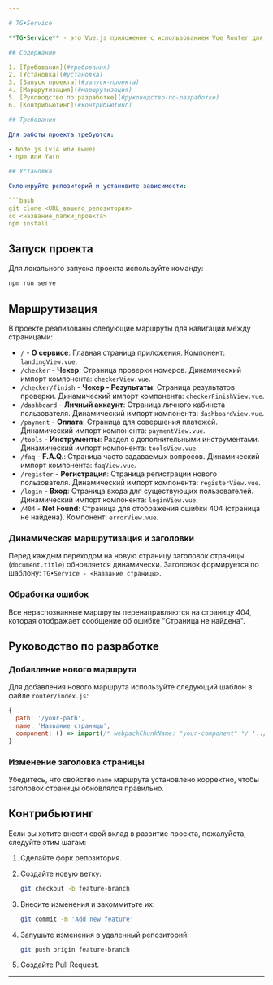 ```yaml
---

# TG•Service

**TG•Service** - это Vue.js приложение с использованием Vue Router для управления маршрутизацией. В данном руководстве описаны требования, инструкции по установке и запуску проекта, доступные маршруты и руководство по контрибьютингу.

## Содержание

1. [Требования](#требования)
2. [Установка](#установка)
3. [Запуск проекта](#запуск-проекта)
4. [Маршрутизация](#маршрутизация)
5. [Руководство по разработке](#руководство-по-разработке)
6. [Контрибьютинг](#контрибьютинг)

## Требования

Для работы проекта требуются:

- Node.js (v14 или выше)
- npm или Yarn

## Установка

Склонируйте репозиторий и установите зависимости:

```bash
git clone <URL_вашего_репозитория>
cd <название_папки_проекта>
npm install
```

## Запуск проекта

Для локального запуска проекта используйте команду:

```bash
npm run serve
```

## Маршрутизация

В проекте реализованы следующие маршруты для навигации между страницами:

- `/` - **О сервисе**: Главная страница приложения. Компонент: `landingView.vue`.
- `/checker` - **Чекер**: Страница проверки номеров. Динамический импорт компонента: `checkerView.vue`.
- `/checker/finish` - **Чекер - Результаты**: Страница результатов проверки. Динамический импорт компонента: `checkerFinishView.vue`.
- `/dashboard` - **Личный аккаунт**: Страница личного кабинета пользователя. Динамический импорт компонента: `dashboardView.vue`.
- `/payment` - **Оплата**: Страница для совершения платежей. Динамический импорт компонента: `paymentView.vue`.
- `/tools` - **Инструменты**: Раздел с дополнительными инструментами. Динамический импорт компонента: `toolsView.vue`.
- `/faq` - **F.A.Q.**: Страница часто задаваемых вопросов. Динамический импорт компонента: `faqView.vue`.
- `/register` - **Регистрация**: Страница регистрации нового пользователя. Динамический импорт компонента: `registerView.vue`.
- `/login` - **Вход**: Страница входа для существующих пользователей. Динамический импорт компонента: `loginView.vue`.
- `/404` - **Not Found**: Страница для отображения ошибки 404 (страница не найдена). Компонент: `errorView.vue`.

### Динамическая маршрутизация и заголовки

Перед каждым переходом на новую страницу заголовок страницы (`document.title`) обновляется динамически. Заголовок формируется по шаблону: `TG•Service - <Название страницы>`.

### Обработка ошибок

Все нераспознанные маршруты перенаправляются на страницу 404, которая отображает сообщение об ошибке "Страница не найдена".

## Руководство по разработке

### Добавление нового маршрута

Для добавления нового маршрута используйте следующий шаблон в файле `router/index.js`:

```javascript
{
  path: '/your-path',
  name: 'Название страницы',
  component: () => import(/* webpackChunkName: "your-component" */ '../views/yourComponent.vue'),
}
```

### Изменение заголовка страницы

Убедитесь, что свойство `name` маршрута установлено корректно, чтобы заголовок страницы обновлялся правильно.

## Контрибьютинг

Если вы хотите внести свой вклад в развитие проекта, пожалуйста, следуйте этим шагам:

1. Сделайте форк репозитория.
2. Создайте новую ветку:

   ```bash
   git checkout -b feature-branch
   ```

3. Внесите изменения и закоммитьте их:

   ```bash
   git commit -m 'Add new feature'
   ```

4. Запушьте изменения в удаленный репозиторий:

   ```bash
   git push origin feature-branch
   ```

5. Создайте Pull Request.

---
```

